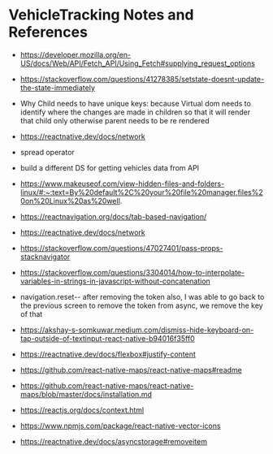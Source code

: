 # VehicleTracking Notes and References

* https://developer.mozilla.org/en-US/docs/Web/API/Fetch_API/Using_Fetch#supplying_request_options

* https://stackoverflow.com/questions/41278385/setstate-doesnt-update-the-state-immediately
* Why Child needs to have unique keys: because Virtual dom needs to identify where the changes are made in children so that it will render that child only otherwise parent needs to be re rendered
* https://reactnative.dev/docs/network
* spread operator
* build a different DS for getting vehicles data from API

* https://www.makeuseof.com/view-hidden-files-and-folders-linux/#:~:text=By%20default%2C%20your%20file%20manager,files%20on%20Linux%20as%20well.
* https://reactnavigation.org/docs/tab-based-navigation/
* https://reactnative.dev/docs/network
* https://stackoverflow.com/questions/47027401/pass-props-stacknavigator
* https://stackoverflow.com/questions/3304014/how-to-interpolate-variables-in-strings-in-javascript-without-concatenation
* navigation.reset-- after removing the token also, I was able to go back to the previous screen to remove the token from async, we remove the key of that

* https://akshay-s-somkuwar.medium.com/dismiss-hide-keyboard-on-tap-outside-of-textinput-react-native-b94016f35ff0
* https://reactnative.dev/docs/flexbox#justify-content
* https://github.com/react-native-maps/react-native-maps#readme
* https://github.com/react-native-maps/react-native-maps/blob/master/docs/installation.md
* https://reactjs.org/docs/context.html
* https://www.npmjs.com/package/react-native-vector-icons
* https://reactnative.dev/docs/asyncstorage#removeitem
